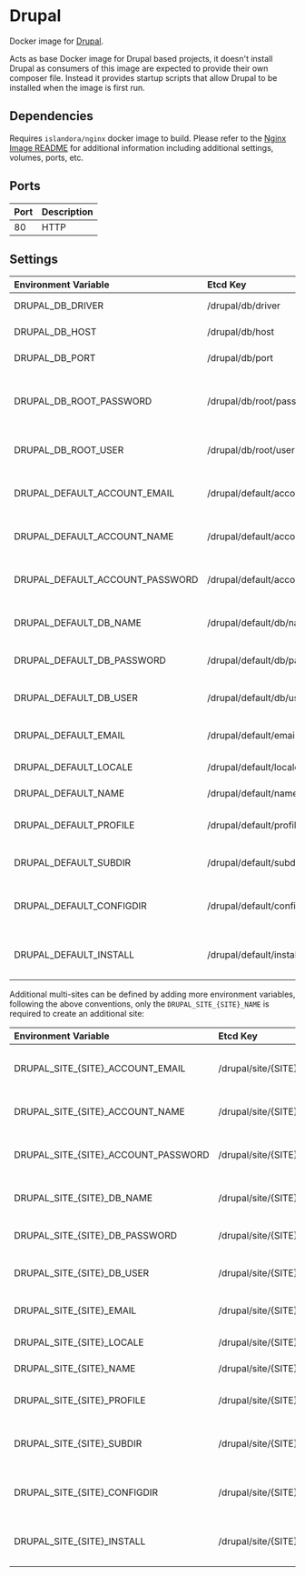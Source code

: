 # Drupal

Docker image for [Drupal].

Acts as base Docker image for Drupal based projects, it doesn't install Drupal
as consumers of this image are expected to provide their own composer file.
Instead it provides startup scripts that allow Drupal to be installed when the
image is first run.

## Dependencies

Requires `islandora/nginx` docker image to build. Please refer to the
[Nginx Image README](../nginx/README.md) for additional information including
additional settings, volumes, ports, etc.

## Ports

| Port | Description |
| :--- | :---------- |
| 80   | HTTP        |

## Settings

| Environment Variable            | Etcd Key                         | Default                 | Description                                               |
| :------------------------------ | :------------------------------- | :---------------------- | :-------------------------------------------------------- |
| DRUPAL_DB_DRIVER                | /drupal/db/driver                | mysql                   | The database driver                                       |
| DRUPAL_DB_HOST                  | /drupal/db/host                  | database                | The database host                                         |
| DRUPAL_DB_PORT                  | /drupal/db/port                  | 3306                    | The database port                                         |
| DRUPAL_DB_ROOT_PASSWORD         | /drupal/db/root/password         | password                | The database root user (used to create the site database) |
| DRUPAL_DB_ROOT_USER             | /drupal/db/root/user             | root                    | The database root user password                           |
| DRUPAL_DEFAULT_ACCOUNT_EMAIL    | /drupal/default/account/email    | webmaster@localhost.com | The email to use for the admin account                    |
| DRUPAL_DEFAULT_ACCOUNT_NAME     | /drupal/default/account/name     | admin                   | The Drupal administrator user                             |
| DRUPAL_DEFAULT_ACCOUNT_PASSWORD | /drupal/default/account/password | password                | The Drupal administrator user password                    |
| DRUPAL_DEFAULT_DB_NAME          | /drupal/default/db/name          | drupal_default          | The name of the sites database                            |
| DRUPAL_DEFAULT_DB_PASSWORD      | /drupal/default/db/password      | password                | The database users password                               |
| DRUPAL_DEFAULT_DB_USER          | /drupal/default/db/user          | drupal_default          | The database user used by the site                        |
| DRUPAL_DEFAULT_EMAIL            | /drupal/default/email            | webmaster@localhost.com | The Drupal administrators email                           |
| DRUPAL_DEFAULT_LOCALE           | /drupal/default/locale           | en                      | The Drupal sites locale                                   |
| DRUPAL_DEFAULT_NAME             | /drupal/default/name             | default                 | The Drupal sites name                                     |
| DRUPAL_DEFAULT_PROFILE          | /drupal/default/profile          | standard                | The installation profile to use                           |
| DRUPAL_DEFAULT_SUBDIR           | /drupal/default/subdir           | default                 | The installation profile to use                           |
| DRUPAL_DEFAULT_CONFIGDIR        | /drupal/default/configdir        |                         | Install using existing config files from directory        |
| DRUPAL_DEFAULT_INSTALL          | /drupal/default/install          | true                    | Perform install if not already installed                  |

Additional multi-sites can be defined by adding more environment variables,
following the above conventions, only the `DRUPAL_SITE_{SITE}_NAME` is required
to create an additional site:

| Environment Variable                | Etcd Key                             | Default                 | Description                                        |
| :---------------------------------- | :----------------------------------- | :---------------------- | :------------------------------------------------- |
| DRUPAL_SITE_{SITE}_ACCOUNT_EMAIL    | /drupal/site/{SITE}/account/email    | webmaster@localhost.com | The email to use for the admin account             |
| DRUPAL_SITE_{SITE}_ACCOUNT_NAME     | /drupal/site/{SITE}/account/name     | admin                   | The Drupal administrator user                      |
| DRUPAL_SITE_{SITE}_ACCOUNT_PASSWORD | /drupal/site/{SITE}/account/password | password                | The Drupal administrator user password             |
| DRUPAL_SITE_{SITE}_DB_NAME          | /drupal/site/{SITE}/db/name          | drupal_{SITE}           | The name of the sites database                     |
| DRUPAL_SITE_{SITE}_DB_PASSWORD      | /drupal/site/{SITE}/db/password      | password                | The database users password                        |
| DRUPAL_SITE_{SITE}_DB_USER          | /drupal/site/{SITE}/db/user          | drupal_{SITE}           | The database user used by the site                 |
| DRUPAL_SITE_{SITE}_EMAIL            | /drupal/site/{SITE}/email            | webmaster@localhost.com | The Drupal administrators email                    |
| DRUPAL_SITE_{SITE}_LOCALE           | /drupal/site/{SITE}/locale           | en                      | The Drupal sites locale                            |
| DRUPAL_SITE_{SITE}_NAME             | /drupal/site/{SITE}/name             |                         | The Drupal sites name                              |
| DRUPAL_SITE_{SITE}_PROFILE          | /drupal/site/{SITE}/profile          | standard                | The installation profile to use                    |
| DRUPAL_SITE_{SITE}_SUBDIR           | /drupal/site/{SITE}/subdir           | {SITE}                  | The subdirectory to install the sub-site into      |
| DRUPAL_SITE_{SITE}_CONFIGDIR        | /drupal/site/{SITE}/configdir        |                         | Install using existing config files from directory |
| DRUPAL_SITE_{SITE}_INSTALL          | /drupal/site/{SITE}/install          | true                    | Perform install if not already installed           |

[Drupal]: https://www.drupal.org/
